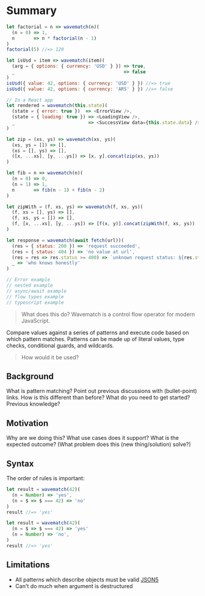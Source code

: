 # Summary
[summary]: #summary

```javascript
let factorial = n => wavematch(n)(
  (n = 0) => 1,
  n       => n * factorial(n - 1)
)
factorial(5) //=> 120
```

```javascript
let isUsd = item => wavematch(item)(
  (arg = { options: { currency: 'USD' } }) => true,
  _                                        => false
)
isUsd({ value: 42, options: { currency: 'USD' } }) //=> true
isUsd({ value: 42, options: { currency: 'ARS' } }) //=> false
```

```javascript
// In a React app
let rendered = wavematch(this.state)(
  (state = { error: true })  => <ErrorView />,
  (state = { loading: true }) => <LoadingView />,
  _                           => <SuccessView data={this.state.data} />
)
```

```javascript
let zip = (xs, ys) => wavematch(xs, ys)(
  (xs, ys = []) => [],
  (xs = [], ys) => [],
  ([x, ...xs], [y, ...ys]) => [x, y].concat(zip(xs, ys))
)
```

```javascript
let fib = n => wavematch(n)(
  (n = 0) => 0,
  (n = 1) => 1,
  n       => fib(n - 1) + fib(n - 2)
)
```

```javascript
let zipWith = (f, xs, ys) => wavematch(f, xs, ys)(
  (f, xs = [], ys) => [],
  (f, xs, ys = []) => [],
  (f, [x, ...xs], [y, ...ys]) => [f(x, y)].concat(zipWith(f, xs, ys))
)
```

```javascript
let response = wavematch(await fetch(url))(
  (res = { status: 200 }) => 'request succeeded',
  (res = { status: 404 }) => 'no value at url',
  (res = res => res.status >= 400) => `unknown request status: ${res.status}`,
  _ => 'who knows honestly'
)
```

```javascript
// Error example
// nested example
// async/await example
// flow types example
// typescript example
```

> What does this do?
Wavematch is a control flow operator for modern JavaScript.

Compare values against a series of patterns and execute code based on which pattern matches.
Patterns can be made up of literal values, type checks, conditional guards, and wildcards.

> How would it be used?


## Background
[background]: #background

What is pattern matching?
Point out previous discussions with (bullet-point) links.
How is this different than before?
What do you need to get started? Previous knowledge?


## Motivation
[motivation]: #motivation

Why are we doing this?
What use cases does it support?
What is the expected outcome?
(What problem does this (new thing/solution) solve?)

## Syntax

The order of rules is important:

```javascript
let result = wavematch(42)(
  (n = Number) => 'yes',
  (n = $ => $ === 42) => 'no'
)
result //=> 'yes'

let result = wavematch(42)(
  (n = $ => $ === 42) => 'yes'
  (n = Number) => 'no',
)
result //=> 'yes'
```

## Limitations
[limitations]: #limitations

- All patterns which describe objects must be valid [JSON5](json5.org)
- Can't do much when argument is destructured
